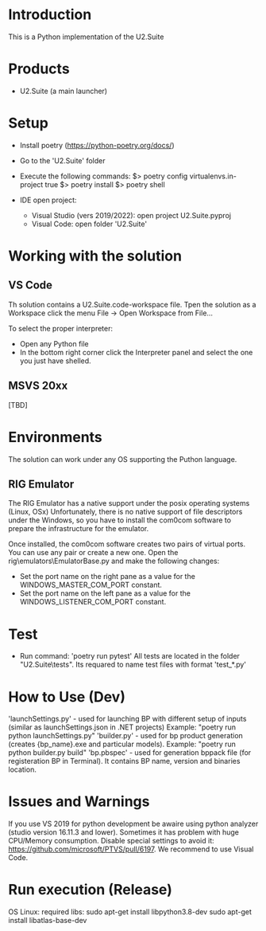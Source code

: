 # Introduction 
This is a Python implementation of the U2.Suite 

# Products
- U2.Suite (a main launcher)

# Setup
- Install poetry (https://python-poetry.org/docs/)
- Go to the 'U2.Suite' folder 
- Execute the following commands:
    $> poetry config virtualenvs.in-project true
    $> poetry install
    $> poetry shell

- IDE open project:
	+ Visual Studio (vers 2019/2022): open project U2.Suite.pyproj
	+ Visual Code: open folder 'U2.Suite'

# Working with the solution

## VS Code

Th solution contains a U2.Suite.code-workspace file. 
Tpen the solution as a Workspace click the menu File -> Open Workspace from File...

To select the proper interpreter:
- Open any Python file
- In the bottom right corner click the Interpreter panel and select the one you just have shelled.

## MSVS 20xx

[TBD]

# Environments

The solution can work under any OS supporting the Puthon language.

## RIG Emulator

The RIG Emulator has a native support under the posix operating systems (Linux, OSx)
Unfortunately, there is no native support of file descriptors under the Windows, so you have to install the com0com software to prepare the infrastructure for the emulator.

Once installed, the com0com software creates two pairs of virtual ports.
You can use any pair or create a new one.
Open the rig\emulators\EmulatorBase.py and make the following changes:
- Set the port name on the right pane as a value for the WINDOWS_MASTER_COM_PORT constant.
- Set the port name on the left pane as a value for the WINDOWS_LISTENER_COM_PORT constant.

# Test
- Run command: 'poetry run pytest'
All tests are located in the folder "U2.Suite\tests".
Its requared to name test files with format 'test_*.py'

# How to Use (Dev)
'launchSettings.py' - used for launching BP with different setup of inputs (similar as launchSettings.json in .NET projects)
Example: "poetry run python launchSettings.py"
'builder.py' - used for bp product generation (creates {bp_name}.exe and particular models).
Example: "poetry run python builder.py build"
'bp.pbspec' - used for generation bppack file (for registeration BP in Terminal). It contains BP name, version and binaries location.

# Issues and Warnings
If you use VS 2019 for python development be awaire using python analyzer (studio version 16.11.3 and lower). Sometimes it has problem with huge CPU/Memory consumption.
Disable special settings to avoid it: https://github.com/microsoft/PTVS/pull/6197. 
We recommend to use Visual Code.

# Run execution (Release)
OS Linux: required libs: 
                    sudo apt-get install libpython3.8-dev
                    sudo apt-get install libatlas-base-dev


  